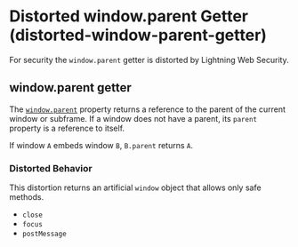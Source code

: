 # Distorted window.parent Getter (distorted-window-parent-getter)

For security the `window.parent` getter is distorted by Lightning Web Security.

<!-- START generated embed: @locker/distortion/src/Window/docs/parent-getter.md -->
## window.parent getter

The [`window.parent`](https://developer.mozilla.org/en-US/docs/Web/API/Window/parent) property returns a reference to the parent of the current window or subframe. If a window does not have a parent, its `parent` property is a reference to itself.

If window `A` embeds window `B`, `B.parent` returns `A`.

### Distorted Behavior

This distortion returns an artificial `window` object that allows only safe methods.

- `close`
- `focus`
- `postMessage`

[//]: # (This will change after multi-window support)
<!-- END generated embed, please keep comment -->
